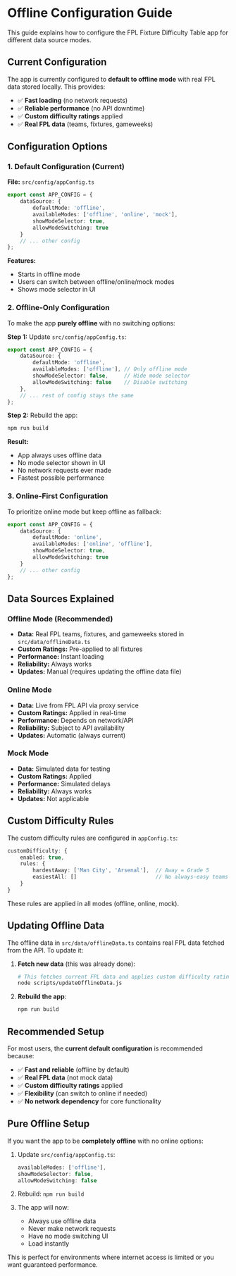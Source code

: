 # Offline Configuration Guide

This guide explains how to configure the FPL Fixture Difficulty Table app for different data source modes.

## Current Configuration

The app is currently configured to **default to offline mode** with real FPL data stored locally. This provides:

- ✅ **Fast loading** (no network requests)
- ✅ **Reliable performance** (no API downtime)
- ✅ **Custom difficulty ratings** applied
- ✅ **Real FPL data** (teams, fixtures, gameweeks)

## Configuration Options

### 1. Default Configuration (Current)

**File:** `src/config/appConfig.ts`

```typescript
export const APP_CONFIG = {
    dataSource: {
        defaultMode: 'offline',
        availableModes: ['offline', 'online', 'mock'],
        showModeSelector: true,
        allowModeSwitching: true
    }
    // ... other config
};
```

**Features:**
- Starts in offline mode
- Users can switch between offline/online/mock modes
- Shows mode selector in UI

### 2. Offline-Only Configuration

To make the app **purely offline** with no switching options:

**Step 1:** Update `src/config/appConfig.ts`:

```typescript
export const APP_CONFIG = {
    dataSource: {
        defaultMode: 'offline',
        availableModes: ['offline'], // Only offline mode
        showModeSelector: false,     // Hide mode selector
        allowModeSwitching: false    // Disable switching
    },
    // ... rest of config stays the same
};
```

**Step 2:** Rebuild the app:
```bash
npm run build
```

**Result:**
- App always uses offline data
- No mode selector shown in UI
- No network requests ever made
- Fastest possible performance

### 3. Online-First Configuration

To prioritize online mode but keep offline as fallback:

```typescript
export const APP_CONFIG = {
    dataSource: {
        defaultMode: 'online',
        availableModes: ['online', 'offline'],
        showModeSelector: true,
        allowModeSwitching: true
    }
    // ... other config
};
```

## Data Sources Explained

### Offline Mode (Recommended)
- **Data:** Real FPL teams, fixtures, and gameweeks stored in `src/data/offlineData.ts`
- **Custom Ratings:** Pre-applied to all fixtures
- **Performance:** Instant loading
- **Reliability:** Always works
- **Updates:** Manual (requires updating the offline data file)

### Online Mode
- **Data:** Live from FPL API via proxy service
- **Custom Ratings:** Applied in real-time
- **Performance:** Depends on network/API
- **Reliability:** Subject to API availability
- **Updates:** Automatic (always current)

### Mock Mode
- **Data:** Simulated data for testing
- **Custom Ratings:** Applied
- **Performance:** Simulated delays
- **Reliability:** Always works
- **Updates:** Not applicable

## Custom Difficulty Rules

The custom difficulty rules are configured in `appConfig.ts`:

```typescript
customDifficulty: {
    enabled: true,
    rules: {
        hardestAway: ['Man City', 'Arsenal'],  // Away = Grade 5
        easiestAll: []                         // No always-easy teams
    }
}
```

These rules are applied in all modes (offline, online, mock).

## Updating Offline Data

The offline data in `src/data/offlineData.ts` contains real FPL data fetched from the API. To update it:

1. **Fetch new data** (this was already done):
   ```bash
   # This fetches current FPL data and applies custom difficulty ratings
   node scripts/updateOfflineData.js
   ```

2. **Rebuild the app**:
   ```bash
   npm run build
   ```

## Recommended Setup

For most users, the **current default configuration** is recommended because:

- ✅ **Fast and reliable** (offline by default)
- ✅ **Real FPL data** (not mock data)
- ✅ **Custom difficulty ratings** applied
- ✅ **Flexibility** (can switch to online if needed)
- ✅ **No network dependency** for core functionality

## Pure Offline Setup

If you want the app to be **completely offline** with no online options:

1. Update `src/config/appConfig.ts`:
   ```typescript
   availableModes: ['offline'],
   showModeSelector: false,
   allowModeSwitching: false
   ```

2. Rebuild: `npm run build`

3. The app will now:
   - Always use offline data
   - Never make network requests
   - Have no mode switching UI
   - Load instantly

This is perfect for environments where internet access is limited or you want guaranteed performance.